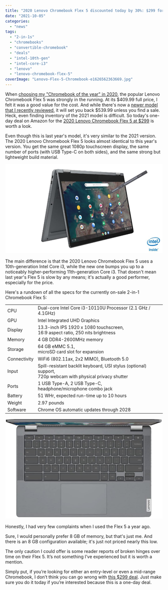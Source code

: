 ```yaml
---
title: "2020 Lenovo Chromebook Flex 5 discounted today by 30%: $299 for a Core i3 convertible"
date: "2021-10-05"
categories: 
  - "news"
tags: 
  - "2-in-1s"
  - "chromebooks"
  - "convertible-chromebook"
  - "deals"
  - "intel-10th-gen"
  - "intel-core-i3"
  - "lenovo"
  - "lenovo-chromebook-flex-5"
coverImage: "Lenovo-Flex-5-Chromebook-e1626562363669.jpg"
---
```


When [choosing my "Chromebook of the year" in 2020](https://www.aboutchromebooks.com/news/my-pick-for-2020-chromebook-of-the-year/), the popular Lenovo Chromebook Flex 5 was strongly in the running. At its $409.99 full price, I felt it was a good value for the cost. And while there's now a [newer model that I recently reviewed](https://www.aboutchromebooks.com/news/lenovo-flex-5i-chromebook-review/), it will set you back $539.99 unless you find a sale. Heck, even finding inventory of the 2021 model is difficult. So today's one-day deal on Amazon for the [2020 Lenovo Chromebook Flex 5 at $299](https://amzn.to/3Bcf5Fe) is worth a look.

Even though this is last year's model, it's very similar to the 2021 version. The 2020 Lenovo Chromebook Flex 5 looks almost identical to this year's version. You get the same great 1080p touchscreen display, the same number of ports (with USB Type-C on both sides), and the same strong but lightweight build material.

![2020 Lenovo Chromebook Flex 5](images/17_IdeaPad_Flex_5_Chromebook_13_Graphite_Grey_Right_Tent_Mode_with_Pen-scaled.jpg)

The main difference is that the 2020 Lenovo Chromebook Flex 5 uses a 10th-generation Intel Core i3, while the new one bumps you up to a noticeably higher-performing 11th-generation Core i3. That doesn't mean last year's Flex 5 is slow by any means; it's actually a good performer, especially for the price.

Here's a rundown of all the specs for the currently on-sale 2-in-1 Chromebook Flex 5:

<table><tbody><tr><td>CPU</td><td>Dual-core Intel Core i3-10110U Processor (2.1 GHz / 4.1GHz)</td></tr><tr><td>GPU</td><td>Intel Integrated UHD Graphics</td></tr><tr><td>Display</td><td>13.3-inch IPS 1920 x 1080 touchscreen,<br>16:9 aspect ratio, 250 nits brightness</td></tr><tr><td>Memory</td><td>4 GB DDR4-2600MHz memory</td></tr><tr><td>Storage</td><td>64 GB eMMC 5.1,<br>microSD card slot for expansion</td></tr><tr><td>Connectivity</td><td>WiFi6 (802.11ax, 2x2 MIMO), Bluetooth 5.0</td></tr><tr><td>Input</td><td>Spill-resistant backlit keyboard, USI stylus (optional) support,<br>720p webcam with physical privacy shutter</td></tr><tr><td>Ports</td><td>1 USB Type-A, 2 USB Type-C,<br>headphone/microphone combo jack</td></tr><tr><td>Battery</td><td>51 WHr, expected run-time up to 10 hours</td></tr><tr><td>Weight</td><td>2.97 pounds</td></tr><tr><td>Software</td><td>Chrome OS automatic updates through 2028</td></tr></tbody></table>

![2020 Lenovo Chromebook Flex 5](images/2020-Lenovo-Chromebook-Flex-5-keyboard.jpg)

Honestly, I had very few complaints when I used the Flex 5 a year ago.

Sure, I would personally prefer 8 GB of memory, but that's just me. And there is an 8 GB configuration available; it's just not priced nearly this low.

The only caution I could offer is some reader reports of broken hinges over time on their Flex 5. It’s not something I’ve experienced but it is worth a mention.

Simply put, if you’re looking for either an entry-level or even a mid-range Chromebook, I don’t think you can go wrong with [this $299 deal](https://www.amazon.com/gp/product/B086383HC7/ref=as_li_qf_asin_il_tl?ie=UTF8&tag=aboutchromebo-20&creative=9325&linkCode=as2&creativeASIN=B086383HC7&linkId=33dac4a603169c95af2bea396a80d470). Just make sure you do it today if you’re interested because this is a one-day deal.
